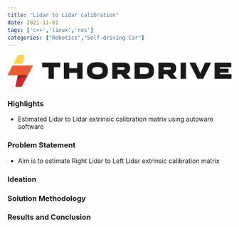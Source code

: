 ```yaml
---
title: "Lidar to Lidar calibration"
date: 2021-11-01
tags: ['c++','linux','ros']
categories: ["Robotics","Self-driving Car"]
---
```

![](./images/thordrive-logo.png)
### Highlights
* Estimated Lidar to Lidar extrinsic calibration matrix using autoware software
<!--more-->


### Problem Statement
* Aim is to estimate Right Lidar to Left Lidar extrinsic calibration matrix
### Ideation

### Solution Methodology

### Results and Conclusion